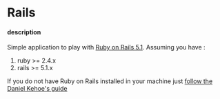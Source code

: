 # Rails
#### description
Simple application to play with [Ruby on Rails 5.1](http://rubyonrails.org/). Assuming you have :

1. ruby  >= 2.4.x
2. rails >= 5.1.x


If you do not have Ruby on Rails installed in your machine just [follow the Daniel Kehoe's guide](https://railsapps.github.io/installing-rails.html)
